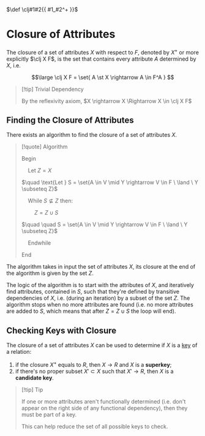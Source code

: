 $\def \clj#1#2{{ #1_#2^+ }}$

# Closure of Attributes

The closure of a set of attributes $X$ with respect to $F$, denoted by $X^+$ or more explicitly $\clj X F$, is the set that contains every attribute $A$ determined by $X$, i.e.

$$\large
	\clj X F = \set{ A \st X \rightarrow A \in F^A }
$$

> [!tip] Trivial Dependency
> 
> By the reflexivity axiom, $X \rightarrow X \Rightarrow X \in \clj X F$

## Finding the Closure of Attributes

There exists an algorithm to find the closure of a set of attributes $X$.

> [!quote] Algorithm
> 
> $\text{Begin}$
> 
> $\quad \text{Let } Z = X$
> 
> $\quad \text{Let } S = \set{A \in V \mid Y \rightarrow V \in F \ \land \ Y \subseteq Z}$
> 
> $\quad \text{While } S \not\subseteq Z \text{ then:}$
> 
> $\quad \quad Z = Z \cup S$
> 
> $\quad \quad S = \set{A \in V \mid Y \rightarrow V \in F \ \land \ Y \subseteq Z}$
> 
> $\quad \text{Endwhile}$
> 
> $\text{End}$

The algorithm takes in input the set of attributes $X$, its closure at the end of the algorithm is given by the set $Z$.

The logic of the algorithm is to start with the attributes of $X$, and iteratively find attributes, contained in $S$, such that they're defined by transitive dependencies of $X$, i.e. (during an iteration) by a subset of the set $Z$. The algorithm stops when no more attributes are found (i.e. no more attributes are added to $S$, which means that after $Z = Z \cup S$ the loop will end).

## Checking Keys with Closure

The closure of a set of attributes $X$ can be used to determine if $X$ is a [key](/Data%20Management%20and%20Analysis/Unit%201/Relational/Functional%20Dependencies.md#Keys) of a relation:

1. if the closure $X^+$ equals to $R$, then $X \rightarrow R$ and $X$ is a **superkey**;
1. if there's no proper subset $X' \subset X$ such that $X' \rightarrow R$, then $X$ is a **candidate key**.

> [!tip] Tip
> 
> If one or more attributes aren't functionally determined (i.e. don't appear on the right side of any functional dependency), then they must be part of a key.
> 
> This can help reduce the set of all possible keys to check.

